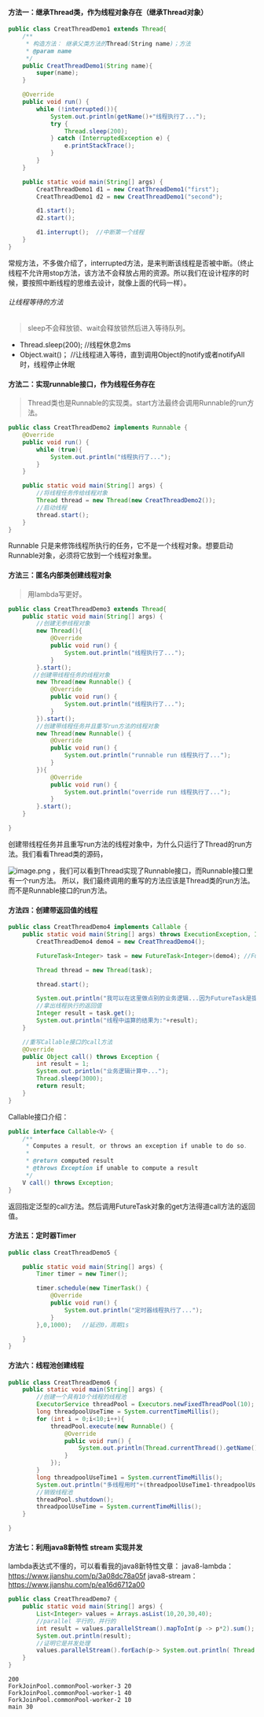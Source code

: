 ####    方法一：继承Thread类，作为线程对象存在（继承Thread对象）
```java
public class CreatThreadDemo1 extends Thread{
    /**
     * 构造方法： 继承父类方法的Thread(String name)；方法
     * @param name
     */
    public CreatThreadDemo1(String name){
        super(name);
    }

    @Override
    public void run() {
        while (!interrupted()){
            System.out.println(getName()+"线程执行了...");
            try {
                Thread.sleep(200);
            } catch (InterruptedException e) {
                e.printStackTrace();
            }
        }
    }

    public static void main(String[] args) {
        CreatThreadDemo1 d1 = new CreatThreadDemo1("first");
        CreatThreadDemo1 d2 = new CreatThreadDemo1("second");

        d1.start();
        d2.start();

        d1.interrupt();  //中断第一个线程
    }
}
```
常规方法，不多做介绍了，interrupted方法，是来判断该线程是否被中断。（终止线程不允许用stop方法，该方法不会释放占用的资源。所以我们在设计程序的时候，要按照中断线程的思维去设计，就像上面的代码一样）。

######   让线程等待的方法
>sleep不会释放锁、wait会释放锁然后进入等待队列。
* Thread.sleep(200);  //线程休息2ms
* Object.wait()；  //让线程进入等待，直到调用Object的notify或者notifyAll时，线程停止休眠

####    方法二：实现runnable接口，作为线程任务存在
>Thread类也是Runnable的实现类。start方法最终会调用Runnable的run方法。
```java
public class CreatThreadDemo2 implements Runnable {
    @Override
    public void run() {
        while (true){
            System.out.println("线程执行了...");
        }
    }

    public static void main(String[] args) {
        //将线程任务传给线程对象
        Thread thread = new Thread(new CreatThreadDemo2());
        //启动线程
        thread.start();
    }
}
```
Runnable 只是来修饰线程所执行的任务，它不是一个线程对象。想要启动Runnable对象，必须将它放到一个线程对象里。

####    方法三：匿名内部类创建线程对象
>用lambda写更好。
```java
public class CreatThreadDemo3 extends Thread{
    public static void main(String[] args) {
        //创建无参线程对象
        new Thread(){
            @Override
            public void run() {
                System.out.println("线程执行了...");
            }
        }.start();
       //创建带线程任务的线程对象
        new Thread(new Runnable() {
            @Override
            public void run() {
                System.out.println("线程执行了...");
            }
        }).start();
        //创建带线程任务并且重写run方法的线程对象
        new Thread(new Runnable() {
            @Override
            public void run() {
                System.out.println("runnable run 线程执行了...");
            }
        }){
            @Override
            public void run() {
                System.out.println("override run 线程执行了...");
            }
        }.start();
    }

}

```
创建带线程任务并且重写run方法的线程对象中，为什么只运行了Thread的run方法。我们看看Thread类的源码，

![image.png](http://upload-images.jianshu.io/upload_images/5786888-8fc80d17feb58198.png?imageMogr2/auto-orient/strip%7CimageView2/2/w/1240)
，我们可以看到Thread实现了Runnable接口，而Runnable接口里有一个run方法。
所以，我们最终调用的重写的方法应该是Thread类的run方法。而不是Runnable接口的run方法。

####    方法四：创建带返回值的线程
```java
public class CreatThreadDemo4 implements Callable {
    public static void main(String[] args) throws ExecutionException, InterruptedException {
        CreatThreadDemo4 demo4 = new CreatThreadDemo4();

        FutureTask<Integer> task = new FutureTask<Integer>(demo4); //FutureTask最终实现的是runnable接口

        Thread thread = new Thread(task);

        thread.start();

        System.out.println("我可以在这里做点别的业务逻辑...因为FutureTask是提前完成任务");
        //拿出线程执行的返回值
        Integer result = task.get();
        System.out.println("线程中运算的结果为:"+result);
    }

    //重写Callable接口的call方法
    @Override
    public Object call() throws Exception {
        int result = 1;
        System.out.println("业务逻辑计算中...");
        Thread.sleep(3000);
        return result;
    }
}

```
Callable接口介绍：
```java
public interface Callable<V> {
    /**
     * Computes a result, or throws an exception if unable to do so.
     *
     * @return computed result
     * @throws Exception if unable to compute a result
     */
    V call() throws Exception;
}
```
返回指定泛型的call方法。然后调用FutureTask对象的get方法得道call方法的返回值。

####    方法五：定时器Timer
```java
public class CreatThreadDemo5 {

    public static void main(String[] args) {
        Timer timer = new Timer();

        timer.schedule(new TimerTask() {
            @Override
            public void run() {
                System.out.println("定时器线程执行了...");
            }
        },0,1000);   //延迟0，周期1s

    }
}
```
####    方法六：线程池创建线程
```java
public class CreatThreadDemo6 {
    public static void main(String[] args) {
        //创建一个具有10个线程的线程池
        ExecutorService threadPool = Executors.newFixedThreadPool(10);
        long threadpoolUseTime = System.currentTimeMillis();
        for (int i = 0;i<10;i++){
            threadPool.execute(new Runnable() {
                @Override
                public void run() {
                    System.out.println(Thread.currentThread().getName()+"线程执行了...");
                }
            });
        }
        long threadpoolUseTime1 = System.currentTimeMillis();
        System.out.println("多线程用时"+(threadpoolUseTime1-threadpoolUseTime));
        //销毁线程池
        threadPool.shutdown();
        threadpoolUseTime = System.currentTimeMillis();
    }

}

```
####    方法七：利用java8新特性  stream 实现并发
lambda表达式不懂的，可以看看我的java8新特性文章：
java8-lambda：https://www.jianshu.com/p/3a08dc78a05f
java8-stream：https://www.jianshu.com/p/ea16d6712a00
```java
public class CreatThreadDemo7 {
    public static void main(String[] args) {
        List<Integer> values = Arrays.asList(10,20,30,40);
        //parallel 平行的，并行的
        int result = values.parallelStream().mapToInt(p -> p*2).sum();
        System.out.println(result);
        //证明它是并发处理
        values.parallelStream().forEach(p-> System.out.println( Thread.currentThread().getName() +" "+p));
    }
}

```
```
200
ForkJoinPool.commonPool-worker-3 20
ForkJoinPool.commonPool-worker-1 40
ForkJoinPool.commonPool-worker-2 10
main 30
```








